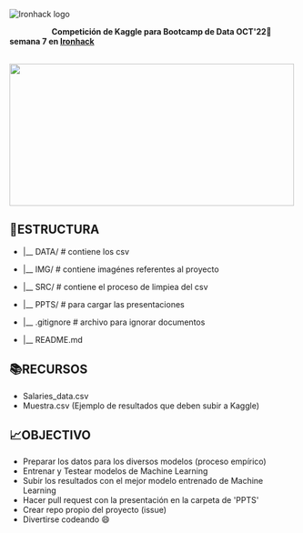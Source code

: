 ![Ironhack logo](https://i.imgur.com/1QgrNNw.png) 

&emsp;&emsp;&emsp;&emsp;&emsp; <b> Competición de Kaggle para Bootcamp de Data OCT'22:snake: semana 7 en [Ironhack](https://www.ironhack.com/) </b>


&emsp;&emsp;&emsp;&emsp;&emsp;&emsp;&emsp;&emsp;&emsp; <img src="https://github.com/OrianAmpuero/Kaggle_Competition/blob/main/img/predict.jpg" width="500" height="250">


## 📁ESTRUCTURA

- |__ DATA/                         # contiene los csv  

- |__ IMG/                          # contiene imagénes referentes al proyecto 

- |__ SRC/                          # contiene el proceso de limpiea del csv
 
- |__ PPTS/                         # para cargar las presentaciones

- |__ .gitignore                    # archivo para ignorar documentos    

- |__ README.md  



## 📚RECURSOS

- Salaries_data.csv
- Muestra.csv (Ejemplo de resultados que deben subir a Kaggle)


## 📈OBJECTIVO

- Preparar los datos para los diversos modelos (proceso empírico) 
- Entrenar y Testear modelos de Machine Learning
- Subir los resultados con el mejor modelo entrenado de Machine Learning
- Hacer pull request con la presentación en la carpeta de 'PPTS' 
- Crear repo propio del proyecto (issue)
- Divertirse codeando 😄
